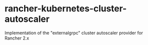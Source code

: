 # rancher-kubernetes-cluster-autoscaler
Implementation of the "externalgrpc" cluster autoscaler provider for Rancher 2.x
